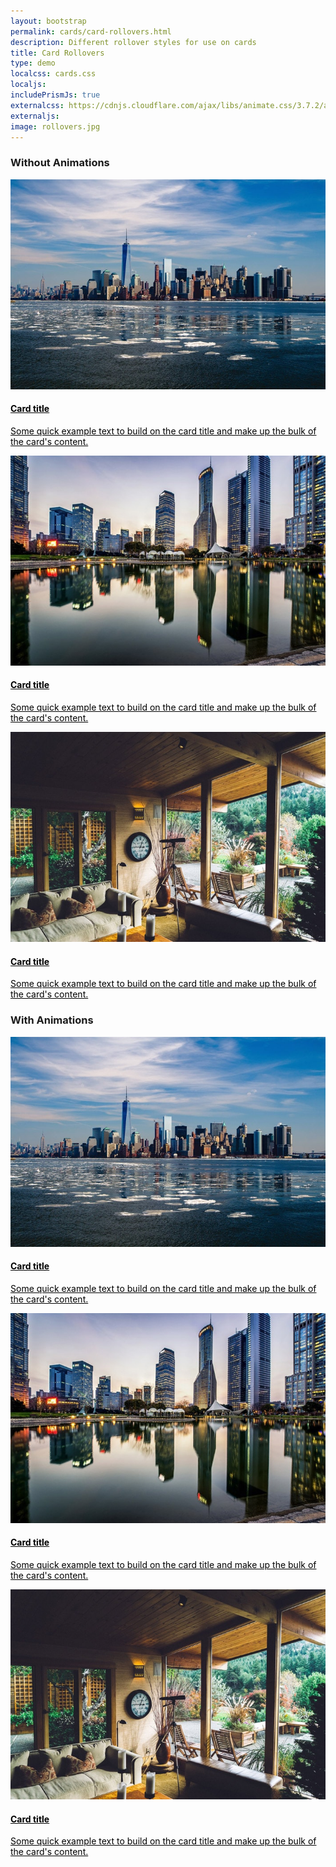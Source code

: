 ```yaml
---
layout: bootstrap
permalink: cards/card-rollovers.html
description: Different rollover styles for use on cards
title: Card Rollovers
type: demo
localcss: cards.css
localjs:
includePrismJs: true
externalcss: https://cdnjs.cloudflare.com/ajax/libs/animate.css/3.7.2/animate.min.css
externaljs:
image: rollovers.jpg
---
```


<style>
    .card-img-wrap {
        position: relative;
        vertical-align: middle;
        overflow: hidden;
    }

    .card-img-wrap div {
        position: absolute;
        top: 0;
        width: 100%;
        height: 100%;
        text-align: center;
        display: none;
       overflow: hidden;
    }

    .card.card-hover-1 .card-img-wrap div span.btn-learn-more {
        position: relative;
        top: 45%;
        transform: translateY(-45%);
        background-color: #005eaa;
        color: white;
        padding: .5rem 2rem;
        text-transform: uppercase;
        font-weight: bold;
    }
    .card.card-hover-1:hover .card-img-wrap div {
       display: block;
       background-color:rgba(0, 0, 0, 0.15);
    }
    a.card {
        color: #000
    }
    a.card:hover {
        text-decoration: none;
    }
    .card.card-hover-2:hover .card-img-wrap div {
        display: block;
        background-color:rgba(0, 94, 170, 0.795);
        padding-left: 1rem;
        padding-right: 1rem;
        color: #fff;

    }
    .card.card-hover-2:hover .card-img-wrap span.btn-learn-more {
        float: right;
        font-weight: bolder;
    }
    .card.card-hover-2:hover .card-img-wrap span.btn-learn-more::after {
        content: ' >'
    }

    .card.card-hover-3:hover .card-img-wrap div {
       display: block;
       background-color:rgba(0, 0, 0, 0.15);
    }

    .card.card-hover-3 .card-img-wrap div span.btn-learn-more {
        position: absolute;
        transform: translateY(-45%);
        background-color: #005eaa;
        color: white;
        padding: 0.2rem 1rem;
        font-weight: bold;
        bottom: -14px;
        right: 0;
    }

    .card.card-hover-3 .card-img-wrap div span.btn-learn-more.animated {
        bottom: 0;
    }
</style>

<div class="container">
    <h3>Without Animations</h3>
    <div class="row mb-4">
        <div class="col-md-4">
            <a href="https://cdc.gov" class="card card-hover-1">
                <div class="card-img-wrap">
                    <img alt="Card image cap" class="card-img-top img-fluid"
                    src="https://raw.githubusercontent.com/peterbenoit/cdn/master/images/horizontal/city/col-4/img%20(34).jpg">
                    <div><span class="btn-learn-more">Learn More</span></div>
                </div>
                <div class="card-body">
                    <h4 class="card-title">Card title</h4>
                    <p class="card-text">Some quick example text to build on the card title and
                        make up the bulk of the card's content.</p>
                </div>
            </a>
        </div>
        <div class="col-md-4">
            <a href="https://cdc.gov" class="card card-hover-2">
                <div class="card-img-wrap">
                    <img alt="Card image cap" class="card-img-top img-fluid"
                    src="https://raw.githubusercontent.com/peterbenoit/cdn/master/images/horizontal/city/col-4/img%20(18).jpg">
                    <div class="pt-lg-5 pt-5 pt-md-1">
                        <p>Lorem, ipsum dolor sit amet consectetur adipisicing elit.</p>
                        <span class="btn-learn-more">Learn More</span>
                    </div>
                </div>
                <div class="card-body">
                    <h4 class="card-title">Card title</h4>
                    <p class="card-text">Some quick example text to build on the card title and
                        make up the bulk of the card's content.</p>
                </div>
            </a>
        </div>
        <div class="col-md-4">
            <a href="https://cdc.gov" class="card card-hover-3">
                <div class="card-img-wrap">
                    <img alt="Card image cap" class="card-img-top img-fluid"
                    src="https://raw.githubusercontent.com/peterbenoit/cdn/master/images/horizontal/city/col-4/img%20(35).jpg">
                    <div><span class="btn-learn-more">Learn More</span></div>
                </div>
                <div class="card-body">
                    <h4 class="card-title">Card title</h4>
                    <p class="card-text">Some quick example text to build on the card title and
                        make up the bulk of the card's content.</p>
                </div>
            </a>
        </div>
    </div>
    <h3>With Animations</h3>
    <div class="row mb-4">
        <div class="col-md-4">
            <a href="https://cdc.gov" class="card card-hover-1">
                <div class="card-img-wrap">
                    <img alt="Card image cap" class="card-img-top img-fluid"
                    src="https://raw.githubusercontent.com/peterbenoit/cdn/master/images/horizontal/city/col-4/img%20(34).jpg">
                    <div class="animated pulse">
                        <span class="btn-learn-more">Learn More</span>
                    </div>
                </div>
                <div class="card-body">
                    <h4 class="card-title">Card title</h4>
                    <p class="card-text">Some quick example text to build on the card title and
                        make up the bulk of the card's content.</p>
                </div>
            </a>
        </div>
        <div class="col-md-4">
            <a href="https://cdc.gov" class="card card-hover-2">
                <div class="card-img-wrap">
                    <img alt="Card image cap" class="card-img-top img-fluid"
                    src="https://raw.githubusercontent.com/peterbenoit/cdn/master/images/horizontal/city/col-4/img%20(18).jpg">
                    <div class="animated zoomIn faster pt-lg-5 pt-5 pt-md-1">
                        <p>Lorem, ipsum dolor sit amet consectetur adipisicing elit.</p>
                        <span class="btn-learn-more">Learn More</span>
                    </div>
                </div>
                <div class="card-body">
                    <h4 class="card-title">Card title</h4>
                    <p class="card-text">Some quick example text to build on the card title and
                        make up the bulk of the card's content.</p>
                </div>
            </a>
        </div>
        <div class="col-md-4">
            <a href="https://cdc.gov" class="card card-hover-3">
                <div class="card-img-wrap">
                    <img alt="Card image cap" class="card-img-top img-fluid"
                    src="https://raw.githubusercontent.com/peterbenoit/cdn/master/images/horizontal/city/col-4/img%20(35).jpg">
                    <div><span class="btn-learn-more animated slideInRight faster">Learn More</span></div>
                </div>
                <div class="card-body">
                    <h4 class="card-title">Card title</h4>
                    <p class="card-text">Some quick example text to build on the card title and
                        make up the bulk of the card's content.</p>
                </div>
            </a>
        </div>
    </div>

</div>
